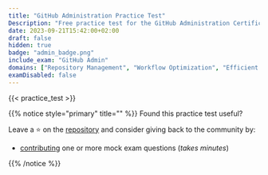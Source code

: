 ```yaml
---
title: "GitHub Administration Practice Test"
Description: "Free practice test for the GitHub Administration Certification Exam."
date: 2023-09-21T15:42:00+02:00
draft: false
hidden: true
badge: "admin_badge.png"
include_exam: "GitHub Admin"
domains: ["Repository Management", "Workflow Optimization", "Efficient Collaboration"]
examDisabled: false
---
```


{{< practice_test >}}

{{% notice style="primary" title="" %}}
Found this practice test useful?

Leave a &#x2B50; on the [repository](https://github.com/FidelusAleksander/ghcertified) and consider giving back to the community by:
- [contributing](https://github.com/FidelusAleksander/ghcertified/blob/master/CONTRIBUTING.md) one or more mock exam questions (*takes minutes*)

{{% /notice %}}
